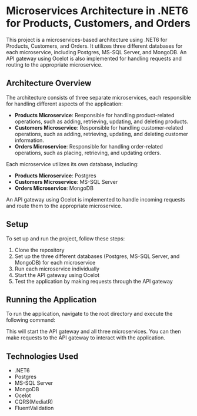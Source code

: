 # Microservices Architecture in .NET6 for Products, Customers, and Orders

This project is a microservices-based architecture using .NET6 for Products, Customers, and Orders. It utilizes three different databases for each microservice, including Postgres, MS-SQL Server, and MongoDB. An API gateway using Ocelot is also implemented for handling requests and routing to the appropriate microservice.

## Architecture Overview

The architecture consists of three separate microservices, each responsible for handling different aspects of the application:

- **Products Microservice**: Responsible for handling product-related operations, such as adding, retrieving, updating, and deleting products.
- **Customers Microservice**: Responsible for handling customer-related operations, such as adding, retrieving, updating, and deleting customer information.
- **Orders Microservice**: Responsible for handling order-related operations, such as placing, retrieving, and updating orders.

Each microservice utilizes its own database, including:

- **Products Microservice**: Postgres
- **Customers Microservice**: MS-SQL Server
- **Orders Microservice**: MongoDB

An API gateway using Ocelot is implemented to handle incoming requests and route them to the appropriate microservice.

## Setup

To set up and run the project, follow these steps:

1. Clone the repository
2. Set up the three different databases (Postgres, MS-SQL Server, and MongoDB) for each microservice
3. Run each microservice individually
4. Start the API gateway using Ocelot
5. Test the application by making requests through the API gateway

## Running the Application

To run the application, navigate to the root directory and execute the following command:


This will start the API gateway and all three microservices. You can then make requests to the API gateway to interact with the application.

## Technologies Used

- .NET6
- Postgres
- MS-SQL Server
- MongoDB
- Ocelot
- CQRS(MediatR)
- FluentValidation
